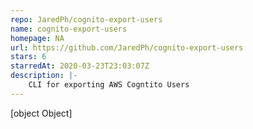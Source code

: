 ```yaml
---
repo: JaredPh/cognito-export-users
name: cognito-export-users
homepage: NA
url: https://github.com/JaredPh/cognito-export-users
stars: 6
starredAt: 2020-03-23T23:03:07Z
description: |-
    CLI for exporting AWS Cogntito Users
---
```


[object Object]

